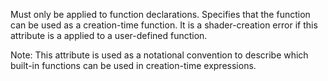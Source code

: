 Must only be applied to function declarations.
Specifies that the function can be used as a creation-time function. It is a shader-creation error if this attribute is a applied to a user-defined function.

Note: This attribute is used as a notational convention to describe which built-in functions can be used in creation-time expressions.